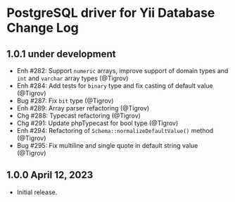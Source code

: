 # PostgreSQL driver for Yii Database Change Log

## 1.0.1 under development

- Enh #282: Support `numeric` arrays, improve support of domain types and `int` and `varchar` array types (@Tigrov)
- Enh #284: Add tests for `binary` type and fix casting of default value (@Tigrov)
- Bug #287: Fix `bit` type (@Tigrov)
- Enh #289: Array parser refactoring (@Tigrov)
- Chg #288: Typecast refactoring (@Tigrov)
- Chg #291: Update phpTypecast for bool type (@Tigrov)
- Enh #294: Refactoring of `Schema::normalizeDefaultValue()` method (@Tigrov)
- Bug #295: Fix multiline and single quote in default string value (@Tigrov)

## 1.0.0 April 12, 2023

- Initial release.
